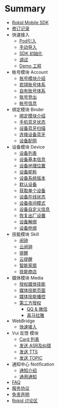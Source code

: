 # Summary

* [Rokid Mobile SDK](README.md)
* [修订记录](res/00_version.md)
* 快速接入
    * [Pod引入](res/11_pod_sdk.md)
    * [手动导入](res/12_manual_sdk.md)
    * [SDK 初始化](res/13_sdk_init.md)
    * [调试](res/14_debug.md)
    * [Demo 工程](res/1Z_demo.md)
* 帐号模块 Account
    * [账号模块介绍](res/30_account.md)
    * [若琪账号体系](res/31_rokid_login.md)
    * [自有账号体系](res/32_thirdparty_login.md)
    * [账号登出](res/33_logout.md)
    * [帐号信息](res/34_account_info.md)
* 绑定模块 Binder
    * [绑定模块介绍](res/40_ble.md)
    * [手机蓝牙状态](res/41_ble_status.md)
    * [设备蓝牙扫描](res/42_ble_scan.md)
    * [连接设备蓝牙](res/43_ble_connect.md)
    * [设备配网](res/44_ble_send_data.md)
* 设备模块 Device
    * [设备列表](res/device/device_list.md)
    * [设备基本信息](res/device/base_info.md)
    * [设备地理位置](res/device/loaction.md)
    * [设备昵称](res/device/nick.md)
    * [设备系统版本](res/device/system_version.md)
    * [默认设备](res/device/default_device.md)
    * [获取单个设备](res/device/get_device_by_id.md)
    * [设备在线状态](res/device/ping.md)
    * [设备夜间模式](res/device/nightmode.md)
    * [设备自定义信息](res/device/custom_info.md)
    * [恢复出厂设置](res/device/reset.md)
    * [设备解绑](res/device/unbind.md)
    * [设备抢绑](res/device/take.md)
* 技能模块 Skill
    * [闹钟](res/skill/alarm.md)
    * [云闹钟](res/skill/cloud_alarm.md)
    * [提醒](res/skill/remind.md)
    * [云提醒](res/skill/cloud_remind.md)
    * [智能家居](res/skill/homebase.md)
    * [技能商店](res/skill/skill_store.md)
* 媒体模块 Media
    * [授权媒体技能](res/skill/media_skilllist.md)
    * [媒体技能页面](res/skill/media_display.md)
    * [媒体技能播控](res/skillmedia_control.md)
    * [第三方授权](res/skill/media_thridauth.md)
        * [QQ & 微信](res/skill/media_thrid_qq.md)
        * [喜马拉雅](res/skill/media_thrid_xmly.md)
* WebBridge
    * [快速接入](res/71_use_webbridge.md)
* Vui 反馈 模块
    * [Card 列表](res/81_card_list.md)
    * [发送 ASR及纠错](res/84_asr.md)
    * [发送 TTS](res/85_tts.md)
    * [发送 TOPIC](res/86_topic.md)
* 通知中心 Notification
    * [通知介绍](res/X1_event.md)
    * [通用通知](res/X2_channel_message.md)
* [FAQ](https://github.com/Rokid/RokidMobileSDKiOSDemo/issues)
* [服务协议](res/Z0_service_agreement.md)
* [免责声明](res/Z1_community_disclaimer.md)
* [Rokid 讨论区](https://developer-forum.rokid.com)


